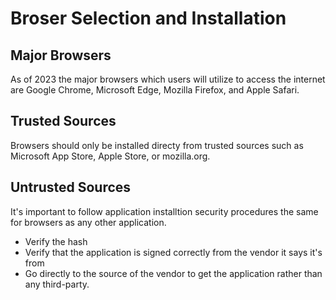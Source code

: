 # Broser Selection and Installation

## Major Browsers

As of 2023 the major browsers which users will utilize to access the internet are Google Chrome, Microsoft Edge, Mozilla Firefox, and Apple Safari.

## Trusted Sources

Browsers should only be installed directy from trusted sources such as Microsoft App Store, Apple Store, or mozilla.org.

## Untrusted Sources

It's important to follow application installtion security procedures the same for browsers as any other application.

- Verify the hash
- Verify that the application is signed correctly from the vendor it says it's from
- Go directly to the source of the vendor to get the application rather than any third-party.